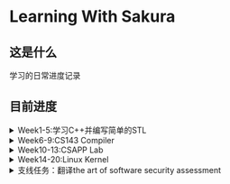 # Learning With Sakura

## 这是什么

学习的日常进度记录

## 目前进度

<details>
<summary>Week1-5:学习C++并编写简单的STL</summary>

### 主项目
传送门：[My-Tiny-STL](https://github.com/ChenyuZhuWhiskey/MyTinySTL)

### 总结
- 主要配合侯捷视频以及SGI STL编写。STL分为6个组件：allocator，iterator，container，functor，adaptor，algorithm
- allocator(simple)：内存分配
	- 分配内存(allocate)的过程实际上就是`operator::new`的包装，`operator::new`就是`malloc`。BTW，没有必要使用侯捷推崇的内存池分配法，因为GNU C的`malloc()`本来就是在用内存池，侯捷没读过`malloc()`的源代码张口就莱。
	- deallocate的过程则包装了free()
	- construct:调用构造函数`::new()`
	- destruct:这里使用了模板偏特化的技巧，对于`__IS_POD_TYPE()`为`__true_type`的(primitive)，跳过析构过程，对于`__IS_POD_TYPE()`为`__false_type`(对象)则调用析构函数
- iterator：迭代器实际上就是泛化的指针，不同的iter操作级别不同，forward只能向前，bidirectional能向前向后，random_access能任意加减(一般指向连续空间的容器，比如vector)
- adaptor：简单容器改造一下得到的其他容器
- container：容器是STL提供的标准数据结构，我在myTinySTL中实现了几个比较重要的数据结构：
	- vector：三根指向连续内存，空间不够时申请一块2*size的新内存然后用`initialized_copy()`拷贝赋值
		![stl_vector](https://chenyu-blog-img-1302348848.cos.ap-shanghai.myqcloud.com/stl_mem_diagram/stl_vector.png)	
	- list：双向链表，首尾相连（环状）
![stl_list](https://chenyu-blog-img-1302348848.cos.ap-shanghai.myqcloud.com/stl_mem_diagram/stl_list.png)
	- tree:红黑树。
由于在写STL时没有系统学习过数据结构，因此补充了一下数据结构的知识。搜索树结构实际上启发于binary search，对于一个定义了比较的并且sorted in ordered的sequence，我们就可以使用binary search将复杂度降到log(n)。于是想到构造一种二叉搜索树：
```C++
struct BSTree{
  _Data data;
  BSTree* left;
  BSTree* right;
};
```
其中满足性质`left < data, right > data`，因此在搜索节点时就可以使用binary search了：
```C++
static BSTree* Search(BSTree* __tree, _Data& __data){
    if(!__tree){
        return nullptr;
    }
    if(__data.equal(__tree.data)){
        return __tree;
    }
    if(__data > __tree.data){
        return Search(__tree->right, __data);
    }else{
        return Search(__tree->left, __data);
    }
}
```
但如果全部节点集中在left或者right，那么`BSTree`就退化成了有序链表，搜索复杂度重新变回o(N)。于是我们就想办法改进一下。
#### B Tree
构造一个叫B Tree的结构，让每一个节点能存储L个数据，并且让这个节点能连接L+1个子节点，这样每个数据就对应了一个left和right，并且我们形式上保留BSTree的`left<data, right>data`。
#### Rotation
另外一种改进方法就是定义rotation操作。leftrorate就是把这个节点和`__tree.right`交换位置，让父节点指向它，然后它再移动到`__tree.right`的`left`上，通过有限次的`rotate`操作，我们可以将`BSTree`变成最佳的平衡二叉状态。
#### 红黑树
##### 定义与性质
有了前面的两种优化思路，我们就能定义红黑树了，红黑树其实就是`2-3Tree + Btree`,我们知道，B Tree其实在形式上已经高度平衡了，但肯定是BSTree才能用，那么我们就做一个约定将2-3 Tree转化为BSTree，这种带有约定的BStree就是红黑树：
split一个node后，右着（大的）成为父节点
![BT_to_RBT](https://chenyu-learning-with-sakura-img-1302348848.cos.ap-nanjing.myqcloud.com/20200608/BTree_to_RBT.png)
同时，将split后的边标为红色，其余为黑色。
根据这个定义，我们能得到红黑树的两条性质：
- 一个节点不可能有两条红色的边
- 根节点到每一条路径的黑色边数量相等
性质一是显然的，假如一个节点有两条红边，对应的2-3Tree就是这样：
![RBTImp](https://chenyu-learning-with-sakura-img-1302348848.cos.ap-nanjing.myqcloud.com/20200608/RBTree_imba_case.png)
显然违反了2-3Tree的定义。
性质二也是显然的，2-3Tree本来就是平衡树，split只会产生新的红边，那么每个路径通过的黑边自然相同。
根据性质1和2，能得到推论：
- 红黑树root到leaf最大路径长度是2N+1，其中N是黑边数量
证明：根据性质1，一个节点不可能有两条红边，那么一个路径上边最多的情况就是红黑相间，此时红边最多N+1个，于是最大路径不超过N+(N+1)=2N+1，证毕。
根据此推论，可以得到红黑树搜索算法时间复杂度：o(logn).
##### 插入算法
对于红黑树节点的插入算法，实际上就是把2-3Tree的插入算法步骤通过定义约定映射到BSTree就行了：
- 第一步：add。add会出现两种case：insert的新值到左或者右边（其余case都是insert后不违反定义的，就不提了）
![Insert_Add](https://chenyu-learning-with-sakura-img-1302348848.cos.ap-nanjing.myqcloud.com/20200608/RBT_insert_add.png)
![Insert_Add_case2](https://chenyu-learning-with-sakura-img-1302348848.cos.ap-nanjing.myqcloud.com/20200608/RBT_insert_add_case2.png)
假如是case2，我们先用rotateRight将它变为case1;
![Insert_rotate_case2to1](https://chenyu-learning-with-sakura-img-1302348848.cos.ap-nanjing.myqcloud.com/20200608/RBT_insert_rotate_case2tocase1.png)
- 第二部splite：实际上就是变换边的颜色：
![Insert_split](https://chenyu-learning-with-sakura-img-1302348848.cos.ap-nanjing.myqcloud.com/20200608/RBT_insert_splite.png)
假如插入节点没有违反红黑树规则1，那么就不用flip，假如flip后父节点违反规则1，则递归进行前面步骤。
##### 顺便吐槽一下
STL C++的红黑树插入没用递归来写，代码的if嵌套极其复杂，不知道开发人员怎么想的。
	- hashtable：算是一种vector的adaptor。
#### hash table
hashtable追求的是检索时算法复杂度为o(1)。在检索时对一个数组输入key时会获得常量复杂度，hash table就基于这样的思想。hash table设计时没用什么数学，纯粹是经验。现在我有a series of obj要存储到一个空间中，并且在search时像数组输入key一样立即返回值，那么一种可行的方法如下：
- 给出一个hash func，根据obj的key计算对应hash值
- 将obj存储在对应值编号的空间中
- 如果有不同的obj计算出了相同的hash值，那就将这个空间作为链表，在保证链表长度足够短时，检索链表的迭代时间就可以忽略不计，当作常量处理
大多数hash table用的hash函数就是将key除以bucket的size取余：
```C++
size_type hash_func(Obj& __obj, Bucket& __bucket){
    return __obj.key%__bucket.size()
}
```
具体实现地话，在stl中，bucket就是一个(`std::vector<*_Node>`)，`_Node`是单链表：
![stl_hashtable](https://chenyu-blog-img-1302348848.cos.ap-shanghai.myqcloud.com/stl_mem_diagram/stl_hashtable.png)
判断链表是否过长时使用一种经验方法：当插入数大于bucket的size时，就认为链表过长，此时重新申请更大空间，并按照hash函数重新分配各个obj。
![HT_size](https://chenyu-learning-with-sakura-img-1302348848.cos.ap-nanjing.myqcloud.com/20200608/hashTable_size.png)
stl的size就是这么取的，第一个是53，接下来不断加倍，取最近的素数作为新的size。
 - map/set：adaptor，底层数据结构就是一个红黑树
 - hashmap/hashset：adaptor，底层数据结构就是一个hashtable.

### 思考题：

1.一些STL会误用的场景：

- 假如容器中的对象中包含指针类型，使用默认拷贝构造函数(浅拷贝)，析构时会触发UAF。一个自定义拷贝构造函数往往就对应一个析构函数，算是常识。
- vector的`erase()`不检查边界，误用会访问未初始化的内存：

```c++
#include <vector>
int main() {
    std::vector<int> test = std::vector<int>();
    test.push_back(1);
    auto iter = test.begin();
    test.erase(iter + 2);
    return 0;
}
```

- 使用`insett()`,`erase()`等会改变vector内部三根指针指向位置的method时，如果预先cache了`begin()`,`end()`,`size()`等，再使用这些method后cache的值就不等于真正的值了，可能就会导致访问未初始化的内存

2. STL中为什么要定义`uninitialized_copy/fill`和`initialized_copy/fill`两组函数？

   uninitialized_xxx是拷贝构造，会向操作系统申请容器空间。initialized_xxx是拷贝赋值，向已经申请过的内存写入。

3. 容器内存模型

   上面的图有了

</details>

<details>
<summary>Week6-9:CS143 Compiler</summary>

### 主项目

传送门：[CS143_Compiler](https://github.com/ChenyuZhuWhiskey/CS143_Compiler)

### 总结

#### Program Assignment：

- PA2：![PA2](https://weekly-assignment-1302348848.cos.ap-shanghai.myqcloud.com/week5/PA2.png)

  见  https://github.com/ChenyuZhuWhiskey/CS143_Compiler/tree/master/assignments/PA2

- PA3：

![PA3](https://weekly-assignment-1302348848.cos.ap-shanghai.myqcloud.com/week5/PA3.png)

​	见 https://github.com/ChenyuZhuWhiskey/CS143_Compiler/blob/master/assignments/PA3

- PA4：

![PA4](https://weekly-assignment-1302348848.cos.ap-shanghai.myqcloud.com/week5/PA4.png)

​	见 https://github.com/ChenyuZhuWhiskey/CS143_Compiler/tree/master/assignments/PA4 

##### 小插曲：

在写AST语法树的时候，因为观察到了标准答案一些语法检查是通过多态实现，所以想尝试一下使用模板偏特化实现，结果模板会把一个指向子类对象的父类指针推到为父类，然后就炸了

#### 思考题

1. 浮点数和无符号整数的文法

   浮点数：

   ```
   S -> optionalSign Int optionalDecimal optionalExp
   optionalSign -> +|-|epsilon
   Int digit | Intpart
   optionalDecimal -> .Int | epsilon
   optionalExp -> e optionalSign Int | epsilon
   digit -> 0|1|2|3|4|5|6|7|8|9|
   ```

   无符号整数：

   ```
   S -> positive A | A
   A -> A digit | digit
   digit -> 0 | positive
   positive -> 0|1|2|3|4|5|6|7|8|9|
   ```

2. 描述每种文法（LL(1),SLR, LR(1), LALR等...)的使用条件，和它是为了解决什么问题？

   LL1是为了解决自顶向下推导算法的左递归无限循环，以及backtracking导致的效率低下问题，通过每条文法的SELECT集进行预测分析，因此LL1的使用条件是每条正则文法的SELECT集不冲突，不产生歧义。

   SLR是通过每个项目的FOLLOW集来判断遇到移入-规约冲突时进行移入操作还是规约操作，主要解决LR(0)遇到的移入-规约冲突。使用前提就是他们的FOLLOW集两两不相交

   LR(1)时为了解决SLT仅仅通过FLOOW集解决移入-规约冲突的不足。有项目：

   $A \rightarrow \alpha \cdot a \beta$

   $B \rightarrow \gamma\cdot$

   若a是B的FOLLOW集，则用产生式B规约是必要条件二非充分条件。LR (1)通过向前看一个展望符构造项目集闭包的自动机来解决移入-规约冲突。LR(1)的使用条件是要求文法是LR(1)的，几乎所有context-free grammar都是LR1的。

   LALR文法主要是为了解决LR(1)劈裂LR(0)产生的状态数过于庞大的问题，主要通过合并LR(1)的同心集实现，使用前提是合并后不产生归约-归约冲突。

3. 阅读用flex和bison生成出来的cool代码lexer和parser，理清代码骨架。

   flex见博客：[https://chenyuzhuwhiskey.github.io/2020/06/21/flex-lexer%E5%88%86%E6%9E%90/](https://chenyuzhuwhiskey.github.io/2020/06/21/flex-lexer分析/) 

   bison见博客：[https://chenyuzhuwhiskey.github.io/2020/06/27/bison-parser%E6%B7%B1%E5%85%A5%E5%88%86%E6%9E%90/](https://chenyuzhuwhiskey.github.io/2020/06/27/bison-parser深入分析/)

</details>

<details>
<summary>Week10-13:CSAPP Lab</summary>

### 主项目

传送门：[Csapp-Lab](https://github.com/ChenyuZhuWhiskey/Csapp-Lab)

### 总结

- datalab：整数和浮点数二进制的操作，熟悉它们的编码规则就不难：https://github.com/ChenyuZhuWhiskey/Csapp-Lab/blob/master/DATALAB_README.md

- bomb和attack,buffer都是实施缓冲区溢出攻击，主要是学一学gdb，pwndbg，ROPgagdget这些常见工具。当ASLR开启时，栈的地址就被随机化了，然后就需要使用gagdget。

  - bomb:  https://github.com/ChenyuZhuWhiskey/Csapp-Lab/blob/master/BOMB_README.md 
  - attack ： https://github.com/ChenyuZhuWhiskey/Csapp-Lab/blob/master/ATTACKLAB_README.md 
  - buffer: https://github.com/ChenyuZhuWhiskey/Csapp-Lab/blob/master/BUFFER_README.md 

- arch lab：PartA是根据对应的c代码写它的汇编版本，挺简单的。B就是在架构中添加iaddq，也不是很难，PartC难炸了，做不来。https://github.com/ChenyuZhuWhiskey/Csapp-Lab/blob/master/ARCHLAB_README.md 

- cache lab：

  - PartA模拟缓存的工作。首先要知道缓存的算法流程：

  ![cache](https://chenyu-blog-img-1302348848.cos.ap-shanghai.myqcloud.com/kernel-note/00-Write-back_with_write-allocation.png)

  接下来照着写就行。

  - PartB是优化矩阵转置的算法，思路就是去提高代码的时间空间局部性
  - 见：https://github.com/ChenyuZhuWhiskey/Csapp-Lab/blob/master/CACHELAB_README.md

- shell lab：写一个linux shell。照着CSAPP文中给的代码框架来就可以了。有个坑就是用bash去运行shell时，默认情况下，shell也会是bash的子进程，那么我们用ctrl+c是，实际上bash会向shell和每个子进程都发送`SIGINT`信号，这是部队的，因此在fork后execve前重写shell子进程的pid保证bash有且只有shell一个子进程

- malloc lab：花时间最多的lab，因为翻译the art of software security assessment的内存损坏漏洞时提到heap overflow的基础是对free时的frelist链表写入操作进行利用，但这里并没有写的很详细，所以除了花时间看CSAPP第九章虚拟内存以外（感觉把物理存储当作内存的cache，以及详细的页表操作对malloc lab好像帮助不大，不过对虚拟地址空间有了深入了解），还花了时间去读glibc malloc的源码，参考了CTF wiki和ptmalloc源码分析这两个资料，写了篇博客： [https://chenyuzhuwhiskey.github.io/2020/08/14/glibc-malloc-%E6%BA%90%E7%A0%81%E5%88%86%E6%9E%90/](https://chenyuzhuwhiskey.github.io/2020/08/14/glibc-malloc-源码分析/) 。不过由于时间太赶，只读了核心的数据结构部分，实际上就是内存池（链表数组）+内存池的cache（fast bin），相应size的free chunk会在对应的index中被链在链表里，并且物理相邻的free chunk会被合并，所以确实把C++的allocator交给malloc就足够了，再单独写一个内存池说不定性能还没glibc的malloc优秀。malloc lab需要实现的malloc没有那么复杂，就是内存池（小块）+平衡二叉树（大块），不过没拿到满分，可能是没有写fast bin当作内存池的cache来加快有时间空间局部性内存申请的速度

  评分：

  ```
  Team Name:evangelion
  Member 1 :Chenyu ZHU:id1
  Measuring performance with gettimeofday().
  
  Testing mm malloc
  Reading tracefile: short1-bal.rep
  Checking mm_malloc for correctness, efficiency, and performance.
  
  Results for mm malloc:
  trace  valid  util     ops      secs  Kops
   0       yes   66%      12  0.000000 24000
  Total          66%      12  0.000000 24000
  
  Perf index = 40 (util) + 40 (thru) = 80/100
  ```

</details>

<details>
<summary>Week14-20:Linux Kernel</summary>

### 主项目

还没搞完，传送门：[ucore](https://github.com/ChenyuZhuWhiskey/simple_kernel)

内核分析的博客更新中：https://chenyuzhuwhiskey.github.io/categories/%E6%93%8D%E4%BD%9C%E7%B3%BB%E7%BB%9F/

</details>

<details>
<summary>支线任务：翻译the art of software security assessment</summary>

目前已翻译:chap1,2,5,6

博客传送门：https://chenyuzhuwhiskey.github.io/categories/translate/

</details>